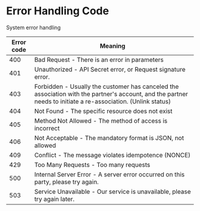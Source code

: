 # Error Handling Code

System error handling

Error code | Meaning
---------- | -------
400 | Bad Request - There is an error in parameters
401 | Unauthorized - API Secret error, or Request signature error.
403 | Forbidden - Usually the customer has canceled the association with the partner's account, and the partner needs to initiate a re-association. (Unlink status)
404 | Not Found - The specific resource does not exist
405 | Method Not Allowed - The method of access is incorrect
406 | Not Acceptable - The mandatory format is JSON, not allowed
409 | Conflict - The message violates idempotence (NONCE)
429 | Too Many Requests - Too many requests
500 | Internal Server Error - A server error occurred on this party, please try again.
503 | Service Unavailable - Our service is unavailable, please try again later.